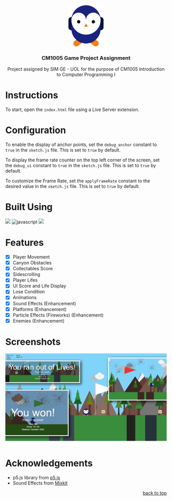 <div id="header" align="center">
  <a href="https://github.com/Zolice/CM1005-Game-Project-Assignment">
    <img src="./images/icon.png" alt="Logo" height="128">
  </a>

  <h3 align="center">CM1005 Game Project Assignment</h3>

  <p align="center">
    Project assigned by SIM GE - UOL for the purpose of CM1005 Introduction to Computer Programming I
  </p>
</div>


# Instructions
To start, open the `index.html` file using a Live Server extension.

# Configuration
To enable the display of anchor points, set the `debug_anchor` constant to `true` in the `sketch.js` file. This is set to `true` by default.

To display the frame rate counter on the top left corner of the screen, set the `debug_ui` constant to `true` in the `sketch.js` file. This is set to `true` by default.

To customize the Frame Rate, set the `applyFrameRate` constant to the desired value in the `sketch.js` file. This is set to `true` by default.

# Built Using
<a href="https://p5js.org/"><img src="https://img.shields.io/badge/p5.js-ED225D?style=for-the-badge&logo=p5.js&logoColor=FFFFFF"></a>
![javascript](https://img.shields.io/badge/JavaScript-F7DF1E?style=for-the-badge&logo=javascript&logoColor=000000)
<a href="https://mixkit.co/"><img src="https://img.shields.io/badge/Mixkit-FFFFFF?style=for-the-badge&logo=mixkit&logoColor=FFFFFF"></a>

# Features
- [x] Player Movement
- [x] Canyon Obstacles
- [x] Collectables Score 
- [x] Sidescrolling
- [x] Player Lifes
- [x] UI Score and Life Display
- [x] Lose Condition
- [x] Animations
- [x] Sound Effects (Enhancement)
- [x] Platforms (Enhancement)
- [x] Particle Effects (Fireworks) (Enhancement)
- [x] Enemies (Enhancement)

# Screenshots
![compilation](./screenshots/Compilation.png)

# Acknowledgements
- p5.js library from [p5.js](https://p5js.org/)
- Sound Effects from [Mixkit](https://mixkit.co/)

<p align="right"><a href="#header">back to top</a></p>